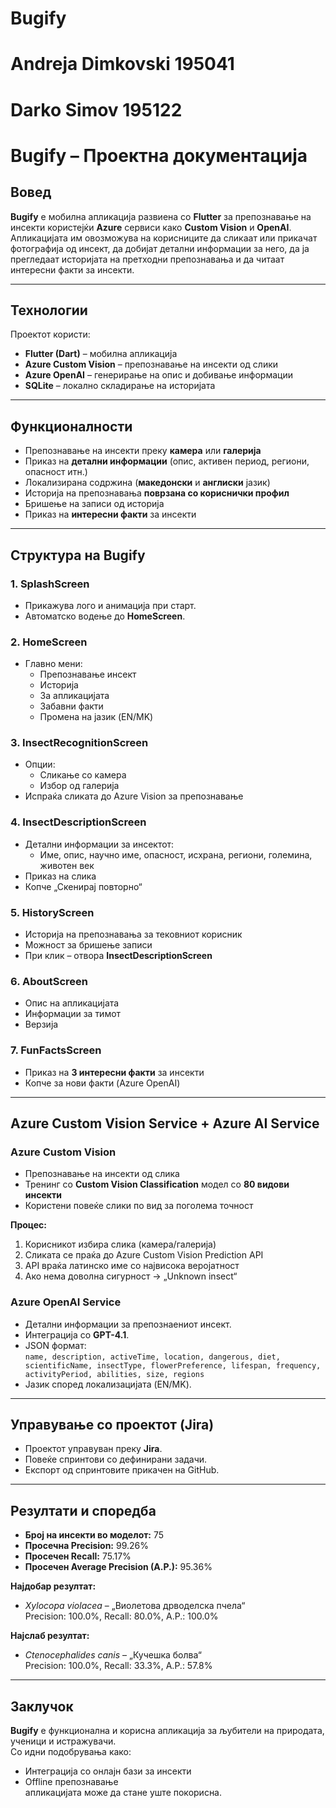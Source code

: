 # Bugify
# Andreja Dimkovski 195041
# Darko Simov 195122
# Bugify – Проектна документација

## Вовед
**Bugify** е мобилна апликација развиена со **Flutter** за препознавање на инсекти користејќи **Azure** сервиси како **Custom Vision** и **OpenAI**.  
Апликацијата им овозможува на корисниците да сликаат или прикачат фотографија од инсект, да добијат детални информации за него, да ја прегледаат историјата на претходни препознавања и да читаат интересни факти за инсекти.

---

## Технологии
Проектот користи:
- **Flutter (Dart)** – мобилна апликација
- **Azure Custom Vision** – препознавање на инсекти од слики
- **Azure OpenAI** – генерирање на опис и добивање информации
- **SQLite** – локално складирање на историјата

---

## Функционалности
- Препознавање на инсекти преку **камера** или **галерија**
- Приказ на **детални информации** (опис, активен период, региони, опасност итн.)
- Локализирана содржина (**македонски** и **англиски** јазик)
- Историја на препознавања **поврзана со кориснички профил**
- Бришење на записи од историја
- Приказ на **интересни факти** за инсекти

---

## Структура на Bugify

### 1. SplashScreen
- Прикажува лого и анимација при старт.
- Автоматско водење до **HomeScreen**.

### 2. HomeScreen
- Главно мени:
    - Препознавање инсект
    - Историја
    - За апликацијата
    - Забавни факти
    - Промена на јазик (EN/MK)

### 3. InsectRecognitionScreen
- Опции:
    - Сликање со камера
    - Избор од галерија
- Испраќа сликата до Azure Vision за препознавање

### 4. InsectDescriptionScreen
- Детални информации за инсектот:
    - Име, опис, научно име, опасност, исхрана, региони, големина, животен век
- Приказ на слика
- Копче „Скенирај повторно“

### 5. HistoryScreen
- Историја на препознавања за тековниот корисник
- Можност за бришење записи
- При клик – отвора **InsectDescriptionScreen**

### 6. AboutScreen
- Опис на апликацијата
- Информации за тимот
- Верзија

### 7. FunFactsScreen
- Приказ на **3 интересни факти** за инсекти
- Копче за нови факти (Azure OpenAI)

---

## Azure Custom Vision Service + Azure AI Service

### Azure Custom Vision
- Препознавање на инсекти од слика
- Тренинг со **Custom Vision Classification** модел со **80 видови инсекти**
- Користени повеќе слики по вид за поголема точност

**Процес:**
1. Корисникот избира слика (камера/галерија)
2. Сликата се праќа до Azure Custom Vision Prediction API
3. API враќа латинско име со највисока веројатност
4. Ако нема доволна сигурност → „Unknown insect“

### Azure OpenAI Service
- Детални информации за препознаениот инсект.
- Интеграција со **GPT-4.1**.
- JSON формат:  
  `name, description, activeTime, location, dangerous, diet, scientificName, insectType, flowerPreference, lifespan, frequency, activityPeriod, abilities, size, regions`
- Јазик според локализацијата (EN/MK).

---

## Управување со проектот (Jira)
- Проектот управуван преку **Jira**.
- Повеќе спринтови со дефинирани задачи.
- Експорт од спринтовите прикачен на GitHub.

---

## Резултати и споредба

- **Број на инсекти во моделот:** 75
- **Просечна Precision:** 99.26%
- **Просечен Recall:** 75.17%
- **Просечен Average Precision (A.P.):** 95.36%

**Најдобар резултат:**
- *Xylocopa violacea* – „Виолетова дрводелска пчела“  
  Precision: 100.0%, Recall: 80.0%, A.P.: 100.0%

**Најслаб резултат:**
- *Ctenocephalides canis* – „Кучешка болва“  
  Precision: 100.0%, Recall: 33.3%, A.P.: 57.8%

---

## Заклучок
**Bugify** е функционална и корисна апликација за љубители на природата, ученици и истражувачи.  
Со идни подобрувања како:
- Интеграција со онлајн бази за инсекти
- Offline препознавање  
  апликацијата може да стане уште покорисна.
